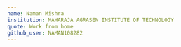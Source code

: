```yaml
---
name: Naman Mishra
institution: MAHARAJA AGRASEN INSTITUTE OF TECHNOLOGY
quote: Work from home
github_user: NAMAN108282
---
```

